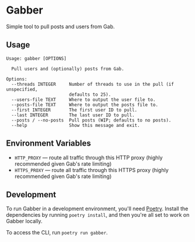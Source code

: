 # Gabber
Simple tool to pull posts and users from Gab.

## Usage

```text
Usage: gabber [OPTIONS]

  Pull users and (optionally) posts from Gab.

Options:
  --threads INTEGER     Number of threads to use in the pull (if unspecified,
                        defaults to 25).
  --users-file TEXT     Where to output the user file to.
  --posts-file TEXT     Where to output the posts file to.
  --first INTEGER       The first user ID to pull.
  --last INTEGER        The last user ID to pull.
  --posts / --no-posts  Pull posts (WIP; defaults to no posts).
  --help                Show this message and exit.
```

## Environment Variables

* `HTTP_PROXY` — route all traffic through this HTTP proxy (highly recommended given Gab's rate limiting)
* `HTTPS_PROXY` — route all traffic through this HTTPS proxy (highly recommended given Gab's rate limiting)

## Development

To run Gabber in a development environment, you'll need [Poetry](https://python-poetry.org). Install the dependencies by running `poetry install`, and then you're all set to work on Gabber locally.

To access the CLI, run `poetry run gabber`.
